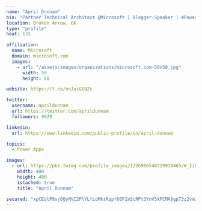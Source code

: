 ```yaml
---
name: "April Dunnam"
bio: "Partner Technical Architect @Microsoft | Blogger-Speaker | #PowerApps, #PowerAutomate, #Office365, #SharePoint | #WIT | #Karaoke Queen"
location: Broken Arrow, OK
type: "profile"
heat: 133

affiliation:
  name: Microsoft
  domain: microsoft.com
  images:
    - url: "/assets/images/organizations/microsoft.com-50x50.jpg"
      width: 50
      height: 50

website: https://t.co/enJuiGEQZc

twitter:
  username: aprildunnam
  url: https://twitter.com/aprildunnam
  followers: 9029

linkedin:
  url: https://www.linkedin.com/public-profile/in/april-dunnam

topics:
  - Power Apps

images:
  - url: https://pbs.twimg.com/profile_images/1326986540329918465/W_IJ6Ih2_400x400.jpg
    width: 400
    height: 400
    isCached: true
    title: "April Dunnam"

secured: "xpCEqlP8sj0QyNVI2PlYLfLdMktRqpf66P1mScRPt3YnV5XPCMA8gp73z2vmJRvaIxZXefFcu5bYrs/m5SIwTC9hpCXvmSkrl9YQz705RbZzR79LnANBCzFIsjodKNNjyJSD5ir0kTYMWgL6vkaLGcwPa+MCiIBcl62C+kFCFPCRSsh9KjBY9rf8BOKDuLe0h6G3uveojOlm9nJuwi1KpBo2yFp57dN8u9x9swsdjW1JfmrHU/to7AhHfhghHKV0lIMhgHX7JjSUqGYATwv7lsYME5jNS7ehj8pSw/82hIgz0Qi0E1DmJLx13c8VPj2qX7YgS5F5/5D/I6NQRmiV7ZW/CtoWwK2OG/AEpVX1GCLVPMEebSE4dxXPTOzhgm34XFPOeIiuTKfzsDNBQFsIEGe+ghaIIEPE3se8/vgoPzI=;V+MLKoFDYbfhzZaiN6EYRw=="
---
```


